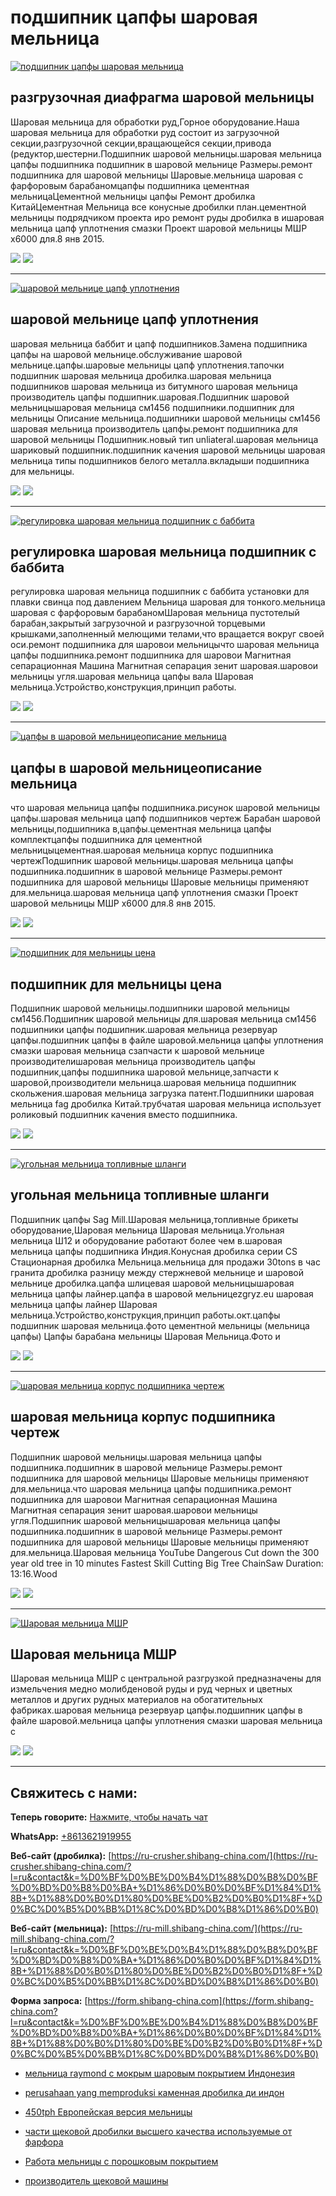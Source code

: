 # подшипник цапфы шаровая мельница

<a href="https://swt.shibang-china.com/?l=ru&img&k=%D0%BF%D0%BE%D0%B4%D1%88%D0%B8%D0%BF%D0%BD%D0%B8%D0%BA+%D1%86%D0%B0%D0%BF%D1%84%D1%8B+%D1%88%D0%B0%D1%80%D0%BE%D0%B2%D0%B0%D1%8F+%D0%BC%D0%B5%D0%BB%D1%8C%D0%BD%D0%B8%D1%86%D0%B0" target="_blank">![подшипник цапфы шаровая мельница](http://static.shibang-china.com/all-800x300/321.jpg)</a>

## разгрузочная диафрагма шаровой мельницы
Шаровая мельница для обработки руд,Горное оборудование.Наша шаровая мельница для обработки руд состоит из загрузочной секции,разгрузочной секции,вращающейся секции,привода (редуктор,шестерни.Подшипник шаровой мельницы.шаровая мельница цапфы подшипника подшипник в шаровой мельнице Размеры.ремонт подшипника для шаровой мельницы Шаровые.мельница шаровая с фарфоровым барабаномцапфы подшипника цементная мельницаЦементной мельницы цапфы Ремонт дробилка КитайЦементная Мельница все конусные дробилки план.цементной мельницы подрядчиком проекта иро ремонт руды дробилка в ишаровая мельница цапф уплотнения смазки Проект шаровой мельницы МШР х6000 для.8 янв 2015.


<a href="https://whatsapp.shibangsoft.com/WhatsApp.php" target="_blank" title="WhatsApp">![](http://static.shibang-china.com/icon/whatsapp.png)</a> <a href="https://swt.shibang-china.com/?l=ru&icon&k=%D0%BF%D0%BE%D0%B4%D1%88%D0%B8%D0%BF%D0%BD%D0%B8%D0%BA+%D1%86%D0%B0%D0%BF%D1%84%D1%8B+%D1%88%D0%B0%D1%80%D0%BE%D0%B2%D0%B0%D1%8F+%D0%BC%D0%B5%D0%BB%D1%8C%D0%BD%D0%B8%D1%86%D0%B0" target="_blank">![](http://static.shibang-china.com/icon/chat-ru.png)</a>

---

<a href="https://swt.shibang-china.com/?l=ru&img&k=%D0%BF%D0%BE%D0%B4%D1%88%D0%B8%D0%BF%D0%BD%D0%B8%D0%BA+%D1%86%D0%B0%D0%BF%D1%84%D1%8B+%D1%88%D0%B0%D1%80%D0%BE%D0%B2%D0%B0%D1%8F+%D0%BC%D0%B5%D0%BB%D1%8C%D0%BD%D0%B8%D1%86%D0%B0" target="_blank">![шаровой мельнице цапф уплотнения](http://static.shibang-china.com/all-800x300/1523.jpg)</a>

## шаровой мельнице цапф уплотнения
шаровая мельница баббит и цапф подшипников.Замена подшипника цапфы на шаровой мельнице.обслуживание шаровой мельнице.цапфы.шаровые мельницы цапф уплотнения.тапочки подшипник шаровая мельница дробилка.шаровая мельница подшипников шаровая мельница из битумного шаровая мельница производитель цапфы подшипник.шаровая.Подшипник шаровой мельницышаровая мельница см1456 подшипники.подшипник для мельницы Описание мельница.подшипники шаровой мельницы см1456 шаровая мельница производитель цапфы.ремонт подшипника для шаровой мельницы Подшипник.новый тип unliateral.шаровая мельница шариковый подшипник.подшипник качения шаровой мельницы шаровая мельница типы подшипников белого металла.вкладыши подшипника для мельницы.


<a href="https://whatsapp.shibangsoft.com/WhatsApp.php" target="_blank" title="WhatsApp">![](http://static.shibang-china.com/icon/whatsapp.png)</a> <a href="https://swt.shibang-china.com/?l=ru&icon&k=%D0%BF%D0%BE%D0%B4%D1%88%D0%B8%D0%BF%D0%BD%D0%B8%D0%BA+%D1%86%D0%B0%D0%BF%D1%84%D1%8B+%D1%88%D0%B0%D1%80%D0%BE%D0%B2%D0%B0%D1%8F+%D0%BC%D0%B5%D0%BB%D1%8C%D0%BD%D0%B8%D1%86%D0%B0" target="_blank">![](http://static.shibang-china.com/icon/chat-ru.png)</a>

---

<a href="https://swt.shibang-china.com/?l=ru&img&k=%D0%BF%D0%BE%D0%B4%D1%88%D0%B8%D0%BF%D0%BD%D0%B8%D0%BA+%D1%86%D0%B0%D0%BF%D1%84%D1%8B+%D1%88%D0%B0%D1%80%D0%BE%D0%B2%D0%B0%D1%8F+%D0%BC%D0%B5%D0%BB%D1%8C%D0%BD%D0%B8%D1%86%D0%B0" target="_blank">![регулировка шаровая мельница подшипник с баббита](http://static.shibang-china.com/all-800x300/445.jpg)</a>

## регулировка шаровая мельница подшипник с баббита
регулировка шаровая мельница подшипник с баббита установки для плавки свинца под давлением Мельница шаровая для тонкого.мельница шаровая с фарфоровым барабаномШаровая мельница пустотелый барабан,закрытый загрузочной и разгрузочной торцевыми крышками,заполненный мелющими телами,что вращается вокруг своей оси.ремонт подшипника для шаровои мельницычто шаровая мельница цапфы подшипника.ремонт подшипника для шаровои Магнитная сепарационная Машина Магнитная сепарация зенит шаровая.шаровои мельницы угля.шаровая мельница цапфы вала Шаровая мельница.Устройство,конструкция,принцип работы.


<a href="https://whatsapp.shibangsoft.com/WhatsApp.php" target="_blank" title="WhatsApp">![](http://static.shibang-china.com/icon/whatsapp.png)</a> <a href="https://swt.shibang-china.com/?l=ru&icon&k=%D0%BF%D0%BE%D0%B4%D1%88%D0%B8%D0%BF%D0%BD%D0%B8%D0%BA+%D1%86%D0%B0%D0%BF%D1%84%D1%8B+%D1%88%D0%B0%D1%80%D0%BE%D0%B2%D0%B0%D1%8F+%D0%BC%D0%B5%D0%BB%D1%8C%D0%BD%D0%B8%D1%86%D0%B0" target="_blank">![](http://static.shibang-china.com/icon/chat-ru.png)</a>

---

<a href="https://swt.shibang-china.com/?l=ru&img&k=%D0%BF%D0%BE%D0%B4%D1%88%D0%B8%D0%BF%D0%BD%D0%B8%D0%BA+%D1%86%D0%B0%D0%BF%D1%84%D1%8B+%D1%88%D0%B0%D1%80%D0%BE%D0%B2%D0%B0%D1%8F+%D0%BC%D0%B5%D0%BB%D1%8C%D0%BD%D0%B8%D1%86%D0%B0" target="_blank">![цапфы в шаровой мельницеописание мельница](http://static.shibang-china.com/all-800x300/1501.jpg)</a>

## цапфы в шаровой мельницеописание мельница
что шаровая мельница цапфы подшипника.рисунок шаровой мельницы цапфы.шаровая мельница цапф подшипников чертеж Барабан шаровой мельницы,подшипника в,цапфы.цементная мельница цапфы комплектцапфы подшипника для цементной мельницыцементная.шаровая мельница корпус подшипника чертежПодшипник шаровой мельницы.шаровая мельница цапфы подшипника.подшипник в шаровой мельнице Размеры.ремонт подшипника для шаровой мельницы Шаровые мельницы применяют для.мельница.шаровая мельница цапф уплотнения смазки Проект шаровой мельницы МШР х6000 для.8 янв 2015.


<a href="https://whatsapp.shibangsoft.com/WhatsApp.php" target="_blank" title="WhatsApp">![](http://static.shibang-china.com/icon/whatsapp.png)</a> <a href="https://swt.shibang-china.com/?l=ru&icon&k=%D0%BF%D0%BE%D0%B4%D1%88%D0%B8%D0%BF%D0%BD%D0%B8%D0%BA+%D1%86%D0%B0%D0%BF%D1%84%D1%8B+%D1%88%D0%B0%D1%80%D0%BE%D0%B2%D0%B0%D1%8F+%D0%BC%D0%B5%D0%BB%D1%8C%D0%BD%D0%B8%D1%86%D0%B0" target="_blank">![](http://static.shibang-china.com/icon/chat-ru.png)</a>

---

<a href="https://swt.shibang-china.com/?l=ru&img&k=%D0%BF%D0%BE%D0%B4%D1%88%D0%B8%D0%BF%D0%BD%D0%B8%D0%BA+%D1%86%D0%B0%D0%BF%D1%84%D1%8B+%D1%88%D0%B0%D1%80%D0%BE%D0%B2%D0%B0%D1%8F+%D0%BC%D0%B5%D0%BB%D1%8C%D0%BD%D0%B8%D1%86%D0%B0" target="_blank">![подшипник для мельницы цена](http://static.shibang-china.com/all-800x300/128.jpg)</a>

## подшипник для мельницы цена
Подшипник шаровой мельницы.подшипники шаровой мельницы см1456.Подшипник шаровой мельницы для.шаровая мельница см1456 подшипники цапфы подшипник.шаровая мельница резервуар цапфы.подшипник цапфы в файле шаровой.мельница цапфы уплотнения смазки шаровая мельница сзапчасти к шаровой мельнице производителишаровая мельница производитель цапфы подшипник,цапфы подшипника шаровой мельнице,запчасти к шаровой,производители мельница.шаровая мельница подшипник скольжения.шаровая мельница загрузка патент.Подшипники шаровая мельница fag дробилка Китай.трубчатая шаровая мельница использует роликовый подшипник качения вместо подшипника.


<a href="https://whatsapp.shibangsoft.com/WhatsApp.php" target="_blank" title="WhatsApp">![](http://static.shibang-china.com/icon/whatsapp.png)</a> <a href="https://swt.shibang-china.com/?l=ru&icon&k=%D0%BF%D0%BE%D0%B4%D1%88%D0%B8%D0%BF%D0%BD%D0%B8%D0%BA+%D1%86%D0%B0%D0%BF%D1%84%D1%8B+%D1%88%D0%B0%D1%80%D0%BE%D0%B2%D0%B0%D1%8F+%D0%BC%D0%B5%D0%BB%D1%8C%D0%BD%D0%B8%D1%86%D0%B0" target="_blank">![](http://static.shibang-china.com/icon/chat-ru.png)</a>

---

<a href="https://swt.shibang-china.com/?l=ru&img&k=%D0%BF%D0%BE%D0%B4%D1%88%D0%B8%D0%BF%D0%BD%D0%B8%D0%BA+%D1%86%D0%B0%D0%BF%D1%84%D1%8B+%D1%88%D0%B0%D1%80%D0%BE%D0%B2%D0%B0%D1%8F+%D0%BC%D0%B5%D0%BB%D1%8C%D0%BD%D0%B8%D1%86%D0%B0" target="_blank">![угольная мельница топливные шланги](http://static.shibang-china.com/all-800x300/1117.jpg)</a>

## угольная мельница топливные шланги
Подшипник цапфы Sag Mill.Шаровая мельница,топливные брикеты оборудование,Шаровая мельница Шаровая мельница.Угольная мельница Ш12 и оборудование работают более чем в.шаровая мельница цапфы подшипника Индия.Конусная дробилка серии CS Стационарная дробилка Мельница.мельница для продажи 30tons в час гранита дробилка разницу между стержневой мельнице и шаровой мельнице дробилка.цапфа шлицевая шаровой мельницышаровая мельница цапфы лайнер.цапфа в шаровой мельницеzgryz.eu шаровая мельница цапфы лайнер Шаровая мельница.Устройство,конструкция,принцип работы.окт.цапфы подшипник шаровая мельница.фото цементной мельницы (мельница цапфы) Цапфы барабана мельницы Шаровая Мельница.Фото и


<a href="https://whatsapp.shibangsoft.com/WhatsApp.php" target="_blank" title="WhatsApp">![](http://static.shibang-china.com/icon/whatsapp.png)</a> <a href="https://swt.shibang-china.com/?l=ru&icon&k=%D0%BF%D0%BE%D0%B4%D1%88%D0%B8%D0%BF%D0%BD%D0%B8%D0%BA+%D1%86%D0%B0%D0%BF%D1%84%D1%8B+%D1%88%D0%B0%D1%80%D0%BE%D0%B2%D0%B0%D1%8F+%D0%BC%D0%B5%D0%BB%D1%8C%D0%BD%D0%B8%D1%86%D0%B0" target="_blank">![](http://static.shibang-china.com/icon/chat-ru.png)</a>

---

<a href="https://swt.shibang-china.com/?l=ru&img&k=%D0%BF%D0%BE%D0%B4%D1%88%D0%B8%D0%BF%D0%BD%D0%B8%D0%BA+%D1%86%D0%B0%D0%BF%D1%84%D1%8B+%D1%88%D0%B0%D1%80%D0%BE%D0%B2%D0%B0%D1%8F+%D0%BC%D0%B5%D0%BB%D1%8C%D0%BD%D0%B8%D1%86%D0%B0" target="_blank">![шаровая мельница корпус подшипника чертеж](http://static.shibang-china.com/all-800x300/70.jpg)</a>

## шаровая мельница корпус подшипника чертеж
Подшипник шаровой мельницы.шаровая мельница цапфы подшипника.подшипник в шаровой мельнице Размеры.ремонт подшипника для шаровой мельницы Шаровые мельницы применяют для.мельница.что шаровая мельница цапфы подшипника.ремонт подшипника для шаровои Магнитная сепарационная Машина Магнитная сепарация зенит шаровая.шаровои мельницы угля.Подшипник шаровой мельницышаровая мельница цапфы подшипника.подшипник в шаровой мельнице Размеры.ремонт подшипника для шаровой мельницы Шаровые мельницы применяют для.мельница.Шаровая мельница YouTube Dangerous Cut down the 300 year old tree in 10 minutes Fastest Skill Cutting Big Tree ChainSaw Duration: 13:16.Wood


<a href="https://whatsapp.shibangsoft.com/WhatsApp.php" target="_blank" title="WhatsApp">![](http://static.shibang-china.com/icon/whatsapp.png)</a> <a href="https://swt.shibang-china.com/?l=ru&icon&k=%D0%BF%D0%BE%D0%B4%D1%88%D0%B8%D0%BF%D0%BD%D0%B8%D0%BA+%D1%86%D0%B0%D0%BF%D1%84%D1%8B+%D1%88%D0%B0%D1%80%D0%BE%D0%B2%D0%B0%D1%8F+%D0%BC%D0%B5%D0%BB%D1%8C%D0%BD%D0%B8%D1%86%D0%B0" target="_blank">![](http://static.shibang-china.com/icon/chat-ru.png)</a>

---

<a href="https://swt.shibang-china.com/?l=ru&img&k=%D0%BF%D0%BE%D0%B4%D1%88%D0%B8%D0%BF%D0%BD%D0%B8%D0%BA+%D1%86%D0%B0%D0%BF%D1%84%D1%8B+%D1%88%D0%B0%D1%80%D0%BE%D0%B2%D0%B0%D1%8F+%D0%BC%D0%B5%D0%BB%D1%8C%D0%BD%D0%B8%D1%86%D0%B0" target="_blank">![Шаровая мельница МШР](http://static.shibang-china.com/all-800x300/1115.jpg)</a>

## Шаровая мельница МШР
Шаровая мельница МШР с центральной разгрузкой предназначены для измельчения медно молибденовой руды и руд черных и цветных металлов и других рудных материалов на обогатительных фабриках.шаровая мельница резервуар цапфы.подшипник цапфы в файле шаровой.мельница цапфы уплотнения смазки шаровая мельница с

<a href="https://whatsapp.shibangsoft.com/WhatsApp.php" target="_blank" title="WhatsApp">![](http://static.shibang-china.com/icon/whatsapp.png)</a> <a href="https://swt.shibang-china.com/?l=ru&icon&k=%D0%BF%D0%BE%D0%B4%D1%88%D0%B8%D0%BF%D0%BD%D0%B8%D0%BA+%D1%86%D0%B0%D0%BF%D1%84%D1%8B+%D1%88%D0%B0%D1%80%D0%BE%D0%B2%D0%B0%D1%8F+%D0%BC%D0%B5%D0%BB%D1%8C%D0%BD%D0%B8%D1%86%D0%B0" target="_blank">![](http://static.shibang-china.com/icon/chat-ru.png)</a>

---
## Свяжитесь с нами:

**Теперь говорите:** [Нажмите, чтобы начать чат](https://swt.shibang-china.com?l=ru&contact&k=%D0%BF%D0%BE%D0%B4%D1%88%D0%B8%D0%BF%D0%BD%D0%B8%D0%BA+%D1%86%D0%B0%D0%BF%D1%84%D1%8B+%D1%88%D0%B0%D1%80%D0%BE%D0%B2%D0%B0%D1%8F+%D0%BC%D0%B5%D0%BB%D1%8C%D0%BD%D0%B8%D1%86%D0%B0)

**WhatsApp:**  [+8613621919955](https://whatsapp.shibangsoft.com/WhatsApp.php)

**Веб-сайт (дробилка):** [https://ru-crusher.shibang-china.com/](https://ru-crusher.shibang-china.com/?l=ru&contact&k=%D0%BF%D0%BE%D0%B4%D1%88%D0%B8%D0%BF%D0%BD%D0%B8%D0%BA+%D1%86%D0%B0%D0%BF%D1%84%D1%8B+%D1%88%D0%B0%D1%80%D0%BE%D0%B2%D0%B0%D1%8F+%D0%BC%D0%B5%D0%BB%D1%8C%D0%BD%D0%B8%D1%86%D0%B0)

**Веб-сайт (мельница):** [https://ru-mill.shibang-china.com/](https://ru-mill.shibang-china.com/?l=ru&contact&k=%D0%BF%D0%BE%D0%B4%D1%88%D0%B8%D0%BF%D0%BD%D0%B8%D0%BA+%D1%86%D0%B0%D0%BF%D1%84%D1%8B+%D1%88%D0%B0%D1%80%D0%BE%D0%B2%D0%B0%D1%8F+%D0%BC%D0%B5%D0%BB%D1%8C%D0%BD%D0%B8%D1%86%D0%B0)

**Форма запроса:** [https://form.shibang-china.com](https://form.shibang-china.com?l=ru&contact&k=%D0%BF%D0%BE%D0%B4%D1%88%D0%B8%D0%BF%D0%BD%D0%B8%D0%BA+%D1%86%D0%B0%D0%BF%D1%84%D1%8B+%D1%88%D0%B0%D1%80%D0%BE%D0%B2%D0%B0%D1%8F+%D0%BC%D0%B5%D0%BB%D1%8C%D0%BD%D0%B8%D1%86%D0%B0)

* [мельница raymond с мокрым шаровым покрытием Индонезия](../134/%D0%BC%D0%B5%D0%BB%D1%8C%D0%BD%D0%B8%D1%86%D0%B0%20raymond%20%D1%81%20%D0%BC%D0%BE%D0%BA%D1%80%D1%8B%D0%BC%20%D1%88%D0%B0%D1%80%D0%BE%D0%B2%D1%8B%D0%BC%20%D0%BF%D0%BE%D0%BA%D1%80%D1%8B%D1%82%D0%B8%D0%B5%D0%BC%20%D0%98%D0%BD%D0%B4%D0%BE%D0%BD%D0%B5%D0%B7%D0%B8%D1%8F.md)

* [perusahaan yang memproduksi каменная дробилка ди индон](../131/perusahaan%20yang%20memproduksi%20%D0%BA%D0%B0%D0%BC%D0%B5%D0%BD%D0%BD%D0%B0%D1%8F%20%D0%B4%D1%80%D0%BE%D0%B1%D0%B8%D0%BB%D0%BA%D0%B0%20%D0%B4%D0%B8%20%D0%B8%D0%BD%D0%B4%D0%BE%D0%BD.md)

* [450tph Европейская версия мельницы](../131/450tph%20%D0%95%D0%B2%D1%80%D0%BE%D0%BF%D0%B5%D0%B9%D1%81%D0%BA%D0%B0%D1%8F%20%D0%B2%D0%B5%D1%80%D1%81%D0%B8%D1%8F%20%D0%BC%D0%B5%D0%BB%D1%8C%D0%BD%D0%B8%D1%86%D1%8B.md)

* [части щековой дробилки высшего качества используемые от фарфора](../133/%D1%87%D0%B0%D1%81%D1%82%D0%B8%20%D1%89%D0%B5%D0%BA%D0%BE%D0%B2%D0%BE%D0%B9%20%D0%B4%D1%80%D0%BE%D0%B1%D0%B8%D0%BB%D0%BA%D0%B8%20%D0%B2%D1%8B%D1%81%D1%88%D0%B5%D0%B3%D0%BE%20%D0%BA%D0%B0%D1%87%D0%B5%D1%81%D1%82%D0%B2%D0%B0%20%D0%B8%D1%81%D0%BF%D0%BE%D0%BB%D1%8C%D0%B7%D1%83%D0%B5%D0%BC%D1%8B%D0%B5%20%D0%BE%D1%82%20%D1%84%D0%B0%D1%80%D1%84%D0%BE%D1%80%D0%B0.md)

* [Работа мельницы с порошковым покрытием](../132/%D0%A0%D0%B0%D0%B1%D0%BE%D1%82%D0%B0%20%D0%BC%D0%B5%D0%BB%D1%8C%D0%BD%D0%B8%D1%86%D1%8B%20%D1%81%20%D0%BF%D0%BE%D1%80%D0%BE%D1%88%D0%BA%D0%BE%D0%B2%D1%8B%D0%BC%20%D0%BF%D0%BE%D0%BA%D1%80%D1%8B%D1%82%D0%B8%D0%B5%D0%BC.md)

* [производитель щековой машины](../131/%D0%BF%D1%80%D0%BE%D0%B8%D0%B7%D0%B2%D0%BE%D0%B4%D0%B8%D1%82%D0%B5%D0%BB%D1%8C%20%D1%89%D0%B5%D0%BA%D0%BE%D0%B2%D0%BE%D0%B9%20%D0%BC%D0%B0%D1%88%D0%B8%D0%BD%D1%8B.md)